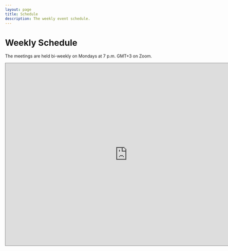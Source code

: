 ```yaml
---
layout: page
title: Schedule
description: The weekly event schedule.
---
```


# Weekly Schedule

The meetings are held bi-weekly on Mondays at 7 p.m. GMT+3 on Zoom.

<iframe src="https://calendar.google.com/calendar/embed?height=600&wkst=1&bgcolor=%23ffffff&ctz=Europe%2FMoscow&src=ZmY3NTg2MDMxMzE1ZmYwMjZmZTAzNjY1ZjczNDA4NTI3NmQxNmJjY2NkMjJiN2U3NWZmNTJhOThmYTMxODZkNkBncm91cC5jYWxlbmRhci5nb29nbGUuY29t&color=%23795548" style="border:solid 1px #777" width="800" height="600" frameborder="0" scrolling="no"></iframe>
